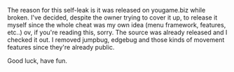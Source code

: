 The reason for this self-leak is it was released on yougame.biz while broken. I've decided, despite the owner trying to cover it up, to release it myself since the whole cheat was my own idea (menu framework, features, etc..)
ov, if you're reading this, sorry. The source was already released and I checked it out. I removed jumpbug, edgebug and those kinds of movement features since they're already public.

Good luck, have fun.
